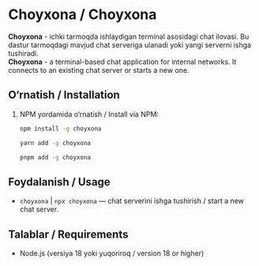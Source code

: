 # Choyxona / Choyxona

**Choyxona** - ichki tarmoqda ishlaydigan terminal asosidagi chat ilovasi. Bu dastur tarmoqdagi mavjud chat serveriga ulanadi yoki yangi serverni ishga tushiradi.  
**Choyxona** - a terminal-based chat application for internal networks. It connects to an existing chat server or starts a new one.

## O‘rnatish / Installation

1. NPM yordamida o‘rnatish / Install via NPM:
    ```bash
    npm install -g choyxona
    ```
    ```bash
    yarn add -g choyxona
    ```
    ```bash
    pnpm add -g choyxona
    ```

## Foydalanish / Usage

- `choyxona` | `npx choyxona` — chat serverini ishga tushirish / start a new chat server.


## Talablar / Requirements

- Node.js (versiya 18 yoki yuqoriroq / version 18 or higher)
